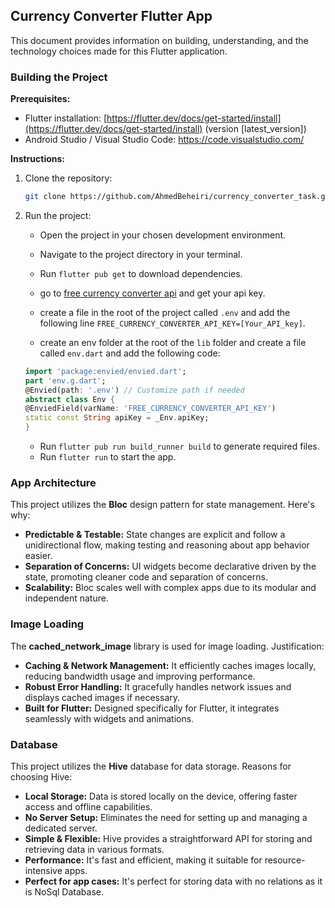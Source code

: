 ## Currency Converter Flutter App

This document provides information on building, understanding, and the technology choices made for this Flutter application.

### Building the Project

**Prerequisites:**

* Flutter installation: [https://flutter.dev/docs/get-started/install](https://flutter.dev/docs/get-started/install) (version [latest_version])
* Android Studio / Visual Studio Code: https://code.visualstudio.com/

**Instructions:**

1. Clone the repository:
    ```bash
    git clone https://github.com/AhmedBeheiri/currency_converter_task.git
    ```
2. Run the project:
    - Open the project in your chosen development environment.
    - Navigate to the project directory in your terminal.
    - Run `flutter pub get` to download dependencies.
    
    - go to [free currency converter api](https://freecurrencyapi.com/) and get your api key.
    - create a file in the root of the project called `.env` and add the following line `FREE_CURRENCY_CONVERTER_API_KEY=[Your_API_key]`.
    - create an env folder at the root of the `lib` folder and create a file called `env.dart` and add the following code:
    ```dart 
   import 'package:envied/envied.dart';
   part 'env.g.dart';
   @Envied(path: '.env') // Customize path if needed
   abstract class Env {
   @EnviedField(varName: 'FREE_CURRENCY_CONVERTER_API_KEY')
   static const String apiKey = _Env.apiKey;
   }
    ```
   - Run `flutter pub run build_runner build` to generate required files.
   - Run `flutter run` to start the app.

### App Architecture

This project utilizes the **Bloc** design pattern for state management. Here's why:

* **Predictable & Testable:** State changes are explicit and follow a unidirectional flow, making testing and reasoning about app behavior easier.
* **Separation of Concerns:** UI widgets become declarative driven by the state, promoting cleaner code and separation of concerns.
* **Scalability:** Bloc scales well with complex apps due to its modular and independent nature.

### Image Loading

The **cached_network_image** library is used for image loading. Justification:

* **Caching & Network Management:** It efficiently caches images locally, reducing bandwidth usage and improving performance.
* **Robust Error Handling:** It gracefully handles network issues and displays cached images if necessary.
* **Built for Flutter:** Designed specifically for Flutter, it integrates seamlessly with widgets and animations.

### Database

This project utilizes the **Hive** database for data storage. Reasons for choosing Hive:

* **Local Storage:** Data is stored locally on the device, offering faster access and offline capabilities.
* **No Server Setup:** Eliminates the need for setting up and managing a dedicated server.
* **Simple & Flexible:** Hive provides a straightforward API for storing and retrieving data in various formats.
* **Performance:** It's fast and efficient, making it suitable for resource-intensive apps.
* **Perfect for app cases:** It's perfect for storing data with no relations as it is NoSql Database.
